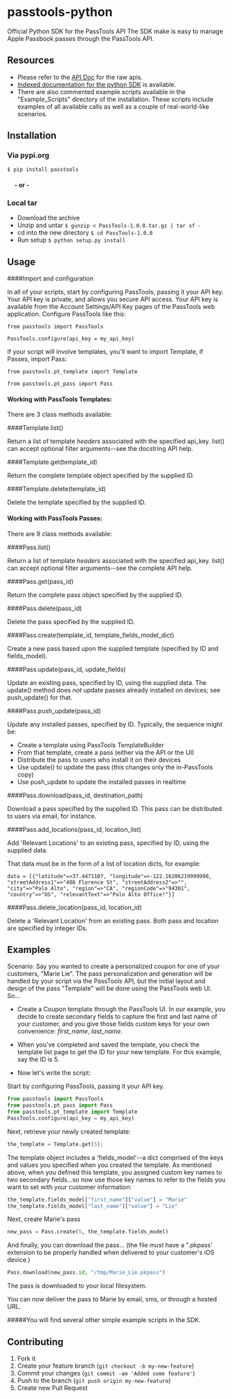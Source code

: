 passtools-python
==============

Official Python SDK for the PassTools API The SDK make is easy to manage Apple Passbook passes through the PassTools API.

## Resources 

* Please refer to the [API Doc](https://github.com/tello/passtools-api) for the raw apis.
* [Indexed documentation for the python SDK](http://tello.github.com/passtools-python/) is available.
* There are also commented example scripts available in the "Example_Scripts" directory of the installation. These scripts include examples of all available calls as well as a couple of real-world-like scenarios.

## Installation

### Via pypi.org

`$ pip install passtools`

#### &nbsp;&nbsp;&nbsp;&nbsp;&nbsp;- or - 

### Local tar

* Download the archive
* Unzip and untar
`$ gunzip < PassTools-1.0.0.tar.gz | tar xf -`
* cd into the new directory
`$ cd PassTools-1.0.0`
* Run setup
`$ python setup.py install`

## Usage

####Import and configuration

In all of your scripts, start by configuring PassTools, passing it your API key. Your API key is private, and allows you secure API access. Your API key is available from the Account Settings/API Key pages of the PassTools web application. Configure PassTools like this:

`from passtools import PassTools`

`PassTools.configure(api_key = my_api_key)`

If your script will involve templates, you'll want to import Template, if Passes, import Pass:

`from passtools.pt_template import Template`

`from passtools.pt_pass import Pass`

#### Working with PassTools Templates:

There are 3 class methods available:

####Template.list()

Return a list of template _headers_ associated with the specified api_key. list() can accept optional filter arguments--see the docstring API help.

####Template.get(template_id)

Return the complete template object specified by the supplied ID.

####Template.delete(template_id)

Delete the template specified by the supplied ID.

#### Working with PassTools Passes:

There are 9 class methods available:

####Pass.list()

Return a list of template _headers_ associated with the specified api_key. list() can accept optional filter arguments--see the complete API help.

####Pass.get(pass_id)

Return the complete pass object specified by the supplied ID.

####Pass.delete(pass_id)

Delete the pass specified by the supplied ID.

####Pass.create(template_id, template_fields_model_dict)

Create a new pass based upon the supplied template (specified by ID and fields_model).

####Pass.update(pass_id, update_fields)

Update an existing pass, specified by ID, using the supplied data.
The update() method does _not_ update passes already installed on devices; see push_update() for that.

####Pass.push_update(pass_id)

Update any installed passes, specified by ID. Typically, the sequence might be:

* Create a template using PassTools TemplateBuilder
* From that template, create a pass (either via the API or the UI)
* Distribute the pass to users who install it on their devices
* Use update() to update the pass (this changes only the in-PassTools copy)
* Use push_update to update the installed passes in realtime

####Pass.download(pass_id, destination_path)

Download a pass specified by the supplied ID. This pass can be distributed to users via email, for instance.

####Pass.add_locations(pass_id, location_list)

Add 'Relevant Locations' to an existing pass, specified by ID, using the supplied data.

That data must be in the form of a list of location dicts, for example:

`data = [{"latitude"=>37.4471107, "longitude"=>-122.16206219999998, "streetAddress1"=>"408 Florence St", "streetAddress2"=>"", "city"=>"Palo Alto", "region"=>"CA", "regionCode"=>"94301", "country"=>"US", "relevantText"=>"Palo Alto Office!"}]`

####Pass.delete_location(pass_id, location_id)

Delete a 'Relevant Location' from an existing pass. Both pass and location are specified by integer IDs.


## Examples

Scenario: Say you wanted to create a personalized coupon for one of your customers, "Marie Lie". 
The pass personalization and generation will be handled by your script via the PassTools API, but the initial layout and design of the pass "Template" will be done using the PassTools web UI. So...

* Create a Coupon template through the PassTools UI. In our example, you decide to create secondary fields to capture the first and last name of your customer, and you give those fields custom keys for your own convenience: _first_name_, _last_name_.

* When you've completed and saved the template, you check the template list page to get the ID for your new template. For this example, say the ID is 5.

* Now let's write the script: 

Start by configuring PassTools, passing it your API key. 

```python
from passtools import PassTools
from passtools.pt_pass import Pass
from passtools.pt_template import Template
PassTools.configure(api_key = my_api_key)
```

Next, retrieve your newly created template:

```python
the_template = Template.get(5);
```

The template object includes a 'fields_model'--a dict comprised of the keys and values you specified when you created the template. As mentioned above, when you defined this template, you assigned custom key names to two secondary fields...so now use those key names to refer to the fields you want to set with your customer information:

```python
the_template.fields_model["first_name"]["value"] = "Marie"
the_template.fields_model["last_name"]["value"] = "Lie"
```

Next, create Marie's pass 

```python
new_pass = Pass.create(5, the_template.fields_model)
```

And finally, you can download the pass...
(the file _must_ have a ".pkpass' extension to be properly handled when delivered to your customer's iOS device.)

```python
Pass.download(new_pass.id, "/tmp/Marie_Lie.pkpass")
```     
The pass is downloaded to your local filesystem. 

You can now deliver the pass to Marie by email, sms, or through a hosted URL.

#####You will find several other simple example scripts in the SDK.

## Contributing

1. Fork it
2. Create your feature branch (`git checkout -b my-new-feature`)
3. Commit your changes (`git commit -am 'Added some feature'`)
4. Push to the branch (`git push origin my-new-feature`)
5. Create new Pull Request



